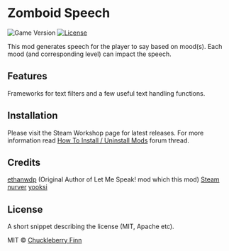 # Zomboid Speech

![Game Version](https://img.shields.io/badge/PZ%20Version-IWBUMS%3A%2041.47-red) [![License](https://img.shields.io/github/license/yooksi/pz-zmod)](https://www.gnu.org/licenses/)

This mod generates speech for the player to say based on mood(s). Each mood (and corresponding level) can impact the speech.

## Features
Frameworks for text filters and a few useful text handling functions.

## Installation
Please visit the Steam Workshop page for latest releases.
For more information read [How To Install / Uninstall Mods](https://theindiestone.com/forums/index.php?/topic/1395-how-to-install-uninstall-mods/) forum thread.

## Credits
[ethanwdp](http://github.com/ethanwdp) (Original Author of Let Me Speak! mod which this mod) [Steam](https://steamcommunity.com/id/ethanwdp/myworkshopfiles/?appid=108600)
[nurver](https://steamcommunity.com/id/itsmedirtydan/)
[yooksi](https://github.com/yooksi)

## License
A short snippet describing the license (MIT, Apache etc).

MIT © [Chuckleberry Finn](https://github.com/ChuckTheSheep)